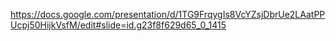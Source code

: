 https://docs.google.com/presentation/d/1TG9FrqygIs8VcYZsjDbrUe2LAatPPUcpj50HijkVsfM/edit#slide=id.g23f8f629d65_0_1415
